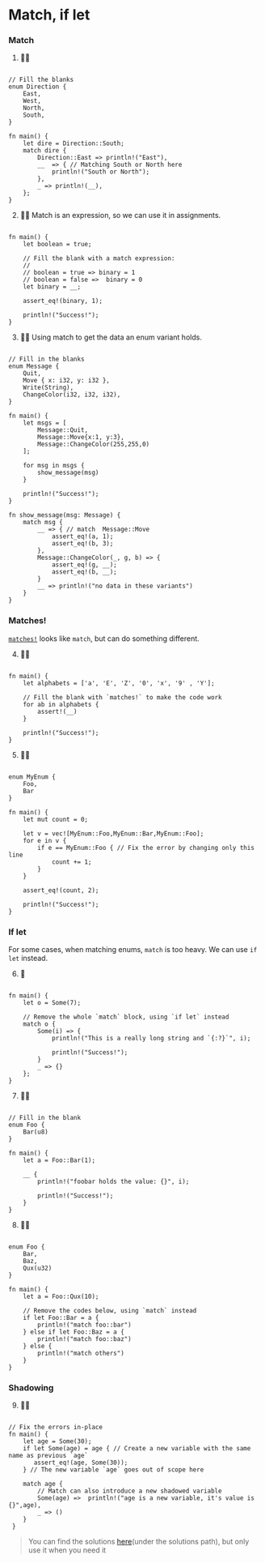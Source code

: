 # Match, if let

### Match
1. 🌟🌟
```rust,editable

// Fill the blanks
enum Direction {
    East,
    West,
    North,
    South,
}

fn main() {
    let dire = Direction::South;
    match dire {
        Direction::East => println!("East"),
        __  => { // Matching South or North here
            println!("South or North");
        },
        _ => println!(__),
    };
}
```

2. 🌟🌟 Match is an expression, so we can use it in assignments.
```rust,editable

fn main() {
    let boolean = true;

    // Fill the blank with a match expression:
    //
    // boolean = true => binary = 1
    // boolean = false =>  binary = 0
    let binary = __;

    assert_eq!(binary, 1);

    println!("Success!");
}
```

3. 🌟🌟 Using match to get the data an enum variant holds.
```rust,editable

// Fill in the blanks
enum Message {
    Quit,
    Move { x: i32, y: i32 },
    Write(String),
    ChangeColor(i32, i32, i32),
}

fn main() {
    let msgs = [
        Message::Quit,
        Message::Move{x:1, y:3},
        Message::ChangeColor(255,255,0)
    ];

    for msg in msgs {
        show_message(msg)
    }

    println!("Success!");
} 

fn show_message(msg: Message) {
    match msg {
        __ => { // match  Message::Move
            assert_eq!(a, 1);
            assert_eq!(b, 3);
        },
        Message::ChangeColor(_, g, b) => {
            assert_eq!(g, __);
            assert_eq!(b, __);
        }
        __ => println!("no data in these variants")
    }
}
```

### Matches!
[`matches!`](https://doc.rust-lang.org/stable/core/macro.matches.html) looks like `match`, but can do something different.

4. 🌟🌟
```rust,editable

fn main() {
    let alphabets = ['a', 'E', 'Z', '0', 'x', '9' , 'Y'];

    // Fill the blank with `matches!` to make the code work
    for ab in alphabets {
        assert!(__)
    }

    println!("Success!");
} 
```

5. 🌟🌟
```rust,editable

enum MyEnum {
    Foo,
    Bar
}

fn main() {
    let mut count = 0;

    let v = vec![MyEnum::Foo,MyEnum::Bar,MyEnum::Foo];
    for e in v {
        if e == MyEnum::Foo { // Fix the error by changing only this line
            count += 1;
        }
    }

    assert_eq!(count, 2);

    println!("Success!");
}
```

### If let
For some cases, when matching enums, `match` is too heavy. We can use `if let` instead.

6. 🌟 
```rust,editable

fn main() {
    let o = Some(7);

    // Remove the whole `match` block, using `if let` instead 
    match o {
        Some(i) => {
            println!("This is a really long string and `{:?}`", i);

            println!("Success!");
        }
        _ => {}
    };
}
```

7. 🌟🌟
```rust,editable

// Fill in the blank
enum Foo {
    Bar(u8)
}

fn main() {
    let a = Foo::Bar(1);

    __ {
        println!("foobar holds the value: {}", i);

        println!("Success!");
    }
}
```

8. 🌟🌟
```rust,editable

enum Foo {
    Bar,
    Baz,
    Qux(u32)
}

fn main() {
    let a = Foo::Qux(10);

    // Remove the codes below, using `match` instead 
    if let Foo::Bar = a {
        println!("match foo::bar")
    } else if let Foo::Baz = a {
        println!("match foo::baz")
    } else {
        println!("match others")
    }
}
```

### Shadowing
9. 🌟🌟
```rust,editable

// Fix the errors in-place
fn main() {
    let age = Some(30);
    if let Some(age) = age { // Create a new variable with the same name as previous `age`
       assert_eq!(age, Some(30));
    } // The new variable `age` goes out of scope here
    
    match age {
        // Match can also introduce a new shadowed variable
        Some(age) =>  println!("age is a new variable, it's value is {}",age),
        _ => ()
    }
 }
 ```


> You can find the solutions [here](https://github.com/sunface/rust-by-practice)(under the solutions path), but only use it when you need it